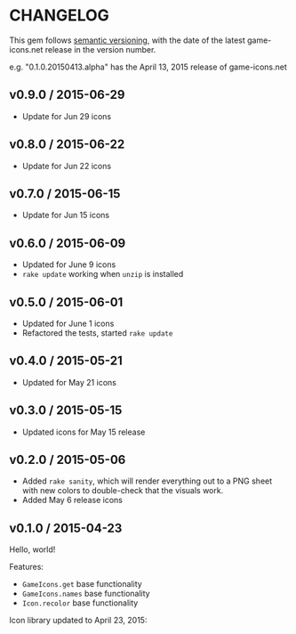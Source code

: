 # CHANGELOG

This gem follows [semantic versioning](http://semver.org), with the date of the latest game-icons.net release in the version number.

e.g. "0.1.0.20150413.alpha" has the April 13, 2015 release of game-icons.net

## v0.9.0 / 2015-06-29
  * Update for Jun 29 icons

## v0.8.0 / 2015-06-22
  * Update for Jun 22 icons

## v0.7.0 / 2015-06-15
  * Update for Jun 15 icons

## v0.6.0 / 2015-06-09
  * Updated for June 9 icons
  * `rake update` working when `unzip` is installed

## v0.5.0 / 2015-06-01
  * Updated for June 1 icons
  * Refactored the tests, started `rake update`

## v0.4.0 / 2015-05-21
  * Updated for May 21 icons

## v0.3.0 / 2015-05-15
  * Updated icons for May 15 release

## v0.2.0 / 2015-05-06
  * Added `rake sanity`, which will render everything out to a PNG sheet with new colors to double-check that the visuals work.
  * Added May 6 release icons

## v0.1.0 / 2015-04-23

Hello, world!

Features:
  * `GameIcons.get` base functionality
  * `GameIcons.names` base functionality
  * `Icon.recolor` base functionality

Icon library updated to April 23, 2015:
